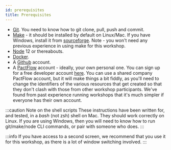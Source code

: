 ```yaml
---
id: prerequisites
title: Prerequisites
---
```


* [Git](https://git-scm.com/book/en/v2/Getting-Started-Installing-Git). You need to know how to git clone, pull, push and commit.
* [Make](https://www.gnu.org/software/make/manual/make.html) - it should be installed by default on Linux/Mac. If you have Windows, install it from [sourceforge](http://gnuwin32.sourceforge.net/packages/make.htm). Note - you won't need any previous experience in using make for this workshop.
* [Node](https://nodejs.org/) 12 or thereabouts.
* [Docker](https://www.docker.com/products/docker-desktop).
* A [Github](https://github.com/) account.
* A [PactFlow](https://pactflow.io) account - ideally, your own personal one. You can sign up for a free developer account [here](https://pactflow.io/pricing/). You can use a shared company PactFlow account, but it will make things a bit fiddly, as you'll need to change the identifiers of the various resources that get created so that they don't clash with those from other workshop participants. We've found from past experience running workshops that it's much simpler if everyone has their own account.

:::caution Note on the shell scripts
These instructions have been written for, and tested, in a *bash* (not zsh) shell on Mac. They should work correctly on Linux. If you are using Windows, then you will need to know how to run git/make/node CLI commands, or pair with someone who does.
:::

:::info
If you have access to a second screen, we recommend that you use it for this workshop, as there is a lot of window switching involved.
:::
